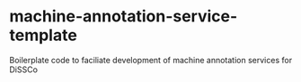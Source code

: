 # machine-annotation-service-template
Boilerplate code to faciliate development of machine annotation services for DiSSCo
